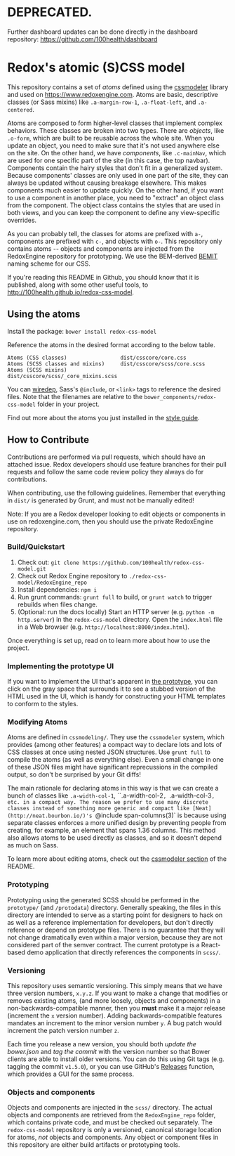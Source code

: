 # DEPRECATED.

Further dashboard updates can be done directly in the dashboard repository: https://github.com/100health/dashboard

# Redox's atomic (S)CSS model

This repository contains a set of *atoms* defined using the [cssmodeler](https://github.com/srouse/cssmodeler) library and used on https://www.redoxengine.com. Atoms are basic, descriptive classes (or Sass mixins) like `.a-margin-row-1`, `.a-float-left`, and `.a-centered`.

Atoms are composed to form higher-level classes that implement complex behaviors. These classes are broken into two types. There are *objects*, like `.o-form`, which are built to be reusable across the whole site. When you update an object, you need to make sure that it's not used anywhere else on the site. On the other hand, we have *components*, like `.c-mainNav`, which are used for one specific part of the site (in this case, the top navbar). Components contain the hairy styles that don't fit in a generalized system. Because components' classes are only used in one part of the site, they can always be updated without causing breakage elsewhere. This makes components much easier to update quickly. On the other hand, if you want to use a component in another place, you need to "extract" an object class from the component. The object class contains the styles that are used in both views, and you can keep the component to define any view-specific overrides.

As you can probably tell, the classes for atoms are prefixed with `a-`, components are prefixed with `c-`, and objects with `o-`. This repository only contains atoms -- objects and components are injected from the RedoxEngine repository for prototyping. We use the BEM-derived [BEMIT](http://csswizardry.com/2015/08/bemit-taking-the-bem-naming-convention-a-step-further/) naming scheme for our CSS.

If you're reading this README in Github, you should know that it is published, along with some other useful tools, to http://100health.github.io/redox-css-model.

## Using the atoms

Install the package: `bower install redox-css-model`

Reference the atoms in the desired format according to the below table. 

```
Atoms (CSS classes)                 dist/csscore/core.css
Atoms (SCSS classes and mixins)     dist/csscore/scss/core.scss
Atoms (SCSS mixins)                 dist/csscore/scss/_core_mixins.scss
```

You can [wiredep](https://github.com/taptapship/wiredep), Sass's `@include`, or `<link>` tags to reference the desired files. Note that the filenames are relative to the `bower_components/redox-css-model` folder in your project.

Find out more about the atoms you just installed in the [style guide](http://100health.github.io/redox-css-model/dist/csscore/styleguide/).

## How to Contribute

Contributions are performed via pull requests, which should have an attached issue. Redox developers should use feature branches for their pull requests and follow the same code review policy they always do for contributions.

When contributing, use the following guidelines. Remember that everything in `dist/` is generated by Grunt, and must not be manually edited!

Note: If you are a Redox developer looking to edit objects or components in use on redoxengine.com, then you should use the private RedoxEngine repository.

### Build/Quickstart

1. Check out: `git clone https://github.com/100health/redox-css-model.git`
2. Check out Redox Engine repository to `./redox-css-model/RedoxEngine_repo`
3. Install dependencies: `npm i`
4. Run grunt commands: `grunt full` to build, or `grunt watch` to trigger rebuilds when files change.
5. (Optional: run the docs locally) Start an HTTP server (e.g. `python -m http.server`) in the `redox-css-model` directory. Open the `index.html` file in a Web browser (e.g. `http://localhost:8000/index.html`).

Once everything is set up, read on to learn more about how to use the project.

### Implementing the prototype UI

If you want to implement the UI that's apparent in [the prototype](http://100health.github.io/redox-css-model/dist/), you can click on the gray space that surrounds it to see a stubbed version of the HTML used in the UI, which is handy for constructing your HTML templates to conform to the styles.  

### Modifying Atoms

Atoms are defined in `cssmodeling/`. They use the `cssmodeler` system, which provides (among other features) a compact way to declare lots and lots of CSS classes at once using nested JSON structures. Use `grunt full` to compile the atoms (as well as everything else). Even a small change in one of these JSON files might have significant reprecussions in the compiled output, so don't be surprised by your Git diffs!

The main rationale for declaring atoms in this way is that we can create a bunch of classes like `.a-width-col-1`, ``.a-width-col-2`, `.a-width-col-3`, etc. in a compact way. The reason we prefer to use many discrete classes instead of something more generic and compact like [Neat](http://neat.bourbon.io/)'s `@include span-columns(3)` is because using separate classes enforces a more unified design by preventing people from creating, for example, an element that spans 1.36 columns. This method also allows atoms to be used directly as classes, and so it doesn't depend as much on Sass.

To learn more about editing atoms, check out the [cssmodeler section](http://100health.github.io/redox-css-model/README.html#cssmodeling) of the README.

### Prototyping

Prototyping using the generated SCSS should be performed in the `prototype/` (and `/protodata`) directory. Generally speaking, the files in this directory are intended to serve as a starting point for designers to hack on as well as a reference implementation for developers, but don't directly reference or depend on prototype files. There is no guarantee that they will not change dramatically even within a major version, because they are not considered part of the semver contract. The current prototype is a React-based demo application that directly references the components in `scss/`.

### Versioning

This repository uses semantic versioning. This simply means that we have three version numbers, `x.y.z`. If you want to make a change that modifies or removes existing atoms, (and more loosely, objects and components) in a non-backwards-compatible manner, then you **must** make it a major release (increment the `x` version number). Adding backwards-compatible features mandates an increment to the minor version number `y`. A bug patch would increment the patch version number `z`.

Each time you release a new version, you should both *update the bower.json* and *tag the commit* with the version number so that Bower clients are able to install older versions. You can do this using Git tags (e.g. tagging the commit `v1.5.0`), or you can use GitHub's [Releases](https://github.com/100health/redox-css-model/releases) function, which provides a GUI for the same process.

### Objects and components

Objects and components are injected in the `scss/` directory. The actual objects and components are retrieved from the `RedoxEngine_repo` folder, which contains private code, and must be checked out separately. The `redox-css-model` repository is only a versioned, canonical storage location for atoms, *not* objects and components. Any object or component files in this repository are either build artifacts or prototyping tools.
